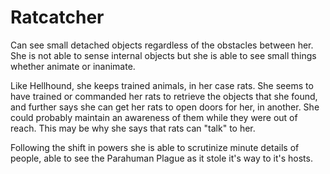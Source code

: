 # Ratcatcher
Can see small detached objects regardless of the obstacles between her. She is not able to sense internal objects but she is able to see small things whether animate or inanimate.

Like Hellhound, she keeps trained animals, in her case rats. She seems to have trained or commanded her rats to retrieve the objects that she found, and further says she can get her rats to open doors for her, in another. She could probably maintain an awareness of them while they were out of reach. This may be why she says that rats can "talk" to her.

Following the shift in powers she is able to scrutinize minute details of people, able to see the Parahuman Plague as it stole it's way to it's hosts.
